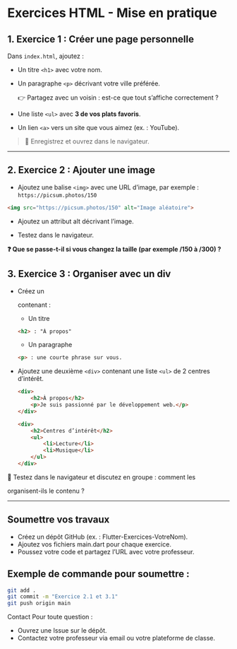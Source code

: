 # Exercices HTML - Mise en pratique

## 1. Exercice 1 : Créer une page personnelle

Dans `index.html`, ajoutez :

- Un titre `<h1>` avec votre nom.
- Un paragraphe `<p>` décrivant votre ville préférée.

    👉 Partagez avec un voisin : est-ce que tout s’affiche correctement ?

- Une liste `<ul>` avec **3 de vos plats favoris**.
- Un lien `<a>` vers un site que vous aimez (ex. : YouTube).

> 💾 Enregistrez et ouvrez dans le navigateur.

---

## 2. Exercice 2 : Ajouter une image

- Ajoutez une balise `<img>` avec une URL d’image, par exemple :  
    `https://picsum.photos/150`

```html
<img src="https://picsum.photos/150" alt="Image aléatoire">
```

- Ajoutez un attribut alt décrivant l’image.

- Testez dans le navigateur.

**❓ Que se passe-t-il si vous changez la taille (par exemple /150 à /300) ?**

## 3. Exercice 3 : Organiser avec un div

- Créez un <div> contenant :

    - Un titre
    
    ```html
    <h2> : "À propos"
    ```

    - Un paragraphe
    
    ```html
    <p> : une courte phrase sur vous.
    ```

- Ajoutez une deuxième `<div>` contenant une liste `<ul>` de 2 centres d’intérêt.

    ```html
    <div>
        <h2>À propos</h2>
        <p>Je suis passionné par le développement web.</p>
    </div>

    <div>
        <h2>Centres d’intérêt</h2>
        <ul>
            <li>Lecture</li>
            <li>Musique</li>
        </ul>
    </div>
    ```

🧩 Testez dans le navigateur et discutez en groupe : comment les <div> organisent-ils le contenu ?

---

## Soumettre vos travaux

- Créez un dépôt GitHub (ex. : Flutter-Exercices-VotreNom). 
- Ajoutez vos fichiers main.dart pour chaque exercice. 
- Poussez votre code et partagez l’URL avec votre professeur. 

## Exemple de commande pour soumettre :

```bash
git add . 
git commit -m "Exercice 2.1 et 3.1" 
git push origin main
```

Contact
Pour toute question :
- Ouvrez une Issue sur le dépôt. 
- Contactez votre professeur via email ou votre plateforme de classe. 
